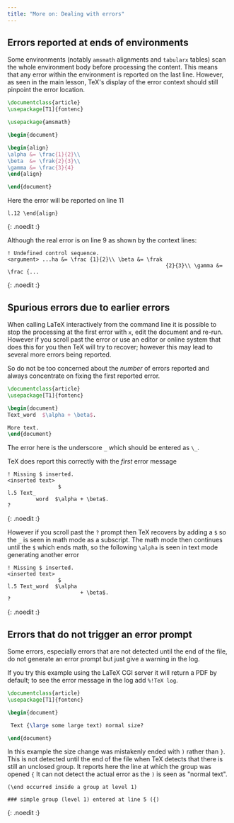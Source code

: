 ```yaml
---
title: "More on: Dealing with errors"
---
```


## Errors reported at ends of environments

Some environments (notably `amsmath` alignments and `tabularx` tables)
scan the whole environment body before processing the content. This means that
any error within the environment is reported on the last line. However, as seen in the
main lesson, TeX's display of the error context should still pinpoint the error location.

```latex
\documentclass{article}
\usepackage[T1]{fontenc}

\usepackage{amsmath}

\begin{document}

\begin{align}
\alpha &= \frac{1}{2}\\
\beta  &= \frak{2}{3}\\
\gamma &= \frac{3}{4} 
\end{align}

\end{document}
```

Here the error will be reported on line 11

```
l.12 \end{align}
```
{: .noedit :}

Although the real error is on line 9 as shown by the context lines:


```
! Undefined control sequence.
<argument> ...ha &= \frac {1}{2}\\ \beta &= \frak 
                                                  {2}{3}\\ \gamma &= \frac {...
```
{: .noedit :}


## Spurious errors due to earlier errors

When calling LaTeX interactively from the command line it is possible
to stop the processing at the  first error with `x`, edit the document
and re-run. However if you scroll past the error or use an editor or
online system that does this for you then TeX will try to recover;
however this may lead to several more errors being reported.

So do not be too concerned about the _number_ of errors reported and
always concentrate on fixing the first reported error.


```latex
\documentclass{article}
\usepackage[T1]{fontenc}

\begin{document}
Text_word  $\alpha + \beta$.

More text.
\end{document}
```

The error here is the underscore `_` which should be entered as `\_`.

TeX does report this correctly with the _first_ error message

```
! Missing $ inserted.
<inserted text> 
                $
l.5 Text_
         word  $\alpha + \beta$.
?
```
{: .noedit :}

However if you scroll past the `?` prompt then TeX recovers by adding
a `$` so the `_` is seen in math mode as a subscript. The math mode
then continues until the `$` which ends math, so the following
`\alpha` is seen in text mode generating another error

```
! Missing $ inserted.
<inserted text> 
                $
l.5 Text_word  $\alpha
                       + \beta$.
? 
```
{: .noedit :}


## Errors that do not trigger an error prompt

Some errors, especially errors that are not detected until the end of the file,
do not generate an error prompt but just give a warning in the log.

If you try this example using the LaTeX CGI server it will return a PDF by default;
to see the error message in the log add `%!TeX log`.

```latex
\documentclass{article}
\usepackage[T1]{fontenc}

\begin{document}

 Text {\large some large text) normal size?

\end{document}
```

In this example the size change was mistakenly ended with `)` rather
than `}`. This is not detected until the end of the file when TeX
detects that there is still an unclosed group. It reports here the
line at which the group was opened `{` It can not detect the actual
error as the `)` is seen as "normal text".

```
(\end occurred inside a group at level 1)

### simple group (level 1) entered at line 5 ({)
```
{: .noedit :}


<script>
  window.addEventListener('load', function(){
      if(editors['pre0'] != null) editors['pre0'].moveCursorTo(8, 15, false);
      if(editors['pre3'] != null) editors['pre3'].moveCursorTo(3, 5, false);
      if(editors['pre6'] != null) editors['pre6'].moveCursorTo(4, 30, false);
  }, false);
</script>
